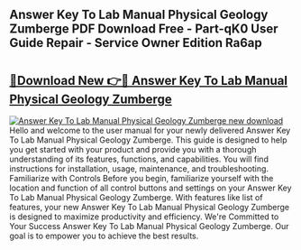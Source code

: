 ## Answer Key To Lab Manual Physical Geology Zumberge PDF Download Free - Part-qK0 User Guide Repair - Service Owner Edition Ra6ap

# <h2><a href="http://bc64888.oget.top/?id=Answer+Key+To+Lab+Manual+Physical+Geology+Zumberge">🔗Download New 👉🔴 Answer Key To Lab Manual Physical Geology Zumberge</a></h2>

[![Answer Key To Lab Manual Physical Geology Zumberge new download](https://i.imgur.com/5g1atiW.png)](http://bc64888.oget.top/?id=Answer+Key+To+Lab+Manual+Physical+Geology+Zumberge)
Hello and welcome to the user manual for your newly delivered Answer Key To Lab Manual Physical Geology Zumberge. This guide is designed to help you get started with your product and provide you with a thorough understanding of its features, functions, and capabilities. You will find instructions for installation, usage, maintenance, and troubleshooting. Familiarize with Controls Before you begin, familiarize yourself with the location and function of all control buttons and settings on your Answer Key To Lab Manual Physical Geology Zumberge. With features like list of features, your new Answer Key To Lab Manual Physical Geology Zumberge is designed to maximize productivity and efficiency. We're Committed to Your Success Answer Key To Lab Manual Physical Geology Zumberge. Our goal is to empower you to achieve the best results.
